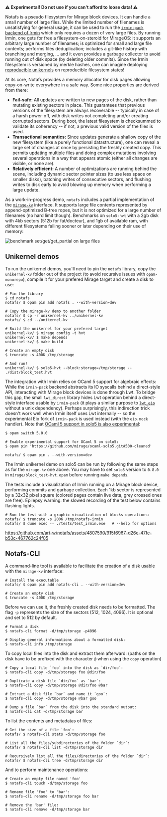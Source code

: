 **:warning: Experimental! Do not use if you can't afford to loose data! :warning:**

Notafs is a pseudo filesystem for Mirage block devices. It can handle a small number of large files. While the limited number of filenames is unsatisfying for general usage, it can be used to run the [`irmin-pack` backend of Irmin](https://mirage.github.io/irmin/irmin-pack/) which only requires a dozen of very large files. By running Irmin, one gets for free a filesystem-on-steroid for MirageOS: it supports an arbitrary large number of filenames; is optimized for small and large file contents; performs files deduplication; includes a git-like history with branching and merging, ... and it even provides a garbage collector to avoid running out of disk space (by deleting older commits). Since the Irmin filesystem is versioned by merkle hashes, one can imagine deploying [reproducible unikernels](https://robur.coop/Projects/Reproducible_builds) on reproducible filesystem states!

At its core, Notafs provides a memory allocator for disk pages allowing copy-on-write everywhere in a safe way. Some nice properties are derived from there:

- **Fail-safe:** All updates are written to new pages of the disk, rather than mutating existing sectors in place. This guarantees that previous versions of the filesystem are always recoverable -- typically in case of a harsh power-off, with disk writes not completing and/or creating corrupted sectors. During boot, the latest filesystem is checksummed to validate its coherency -- if not, a previous valid version of the files is used.
- **Transactional semantics:** Since updates generate a shallow copy of the new filesystem (like a purely functional datastructure), one can reveal a large set of changes at once by persisting the freshly created copy. This permits updating multiple files and doing complex mutations involving several operations in a way that appears atomic (either all changes are visible, or none are).
- **Relatively efficient:** A number of optimizations are running behind the scene, including dynamic sector pointer sizes (to use less space on smaller disks), batching writes of consecutive sectors, and flushing writes to disk early to avoid blowing up memory when performing a large update.

As a work-in-progress demo, `notafs` includes a partial implementation of the [`mirage-kv`](https://ocaml.org/p/mirage-kv) interface. It supports large file contents represented by append-optimized B-tree ropes, but it is not optimized for a large number of filenames (no hard limit though). Benchmarks on `solo5-hvt` with a 2gb disk with 4kb sectors (512b for fat/docteur), and 1gb of available ram, with different filesystems failing sooner or later depending on their use of memory:

![benchmark `set/get/get_partial` on large files](https://art-w.github.io/notafs/bench.png)

## Unikernel demos

To run the unikernel demos, you'll need to pin the `notafs` library, copy the `unikernel-kv` folder out of the project (to avoid recursive issues with `opam-monorepo`), compile it for your prefered Mirage target and create a disk to use:

```shell
# Pin the library
$ cd notafs
notafs/ $ opam pin add notafs . --with-version=dev

# Copy the mirage-kv demo to another folder
notafs/ $ cp -r unikernel-kv ../unikernel-kv
notafs/ $ cd ../unikernel-kv

# Build the unikernel for your prefered target
unikernel-kv/ $ mirage config -t hvt
unikernel-kv/ $ make depends
unikernel-kv/ $ make build

# Create an empty disk
$ truncate -s 400K /tmp/storage

# And run!
unikernel-kv/ $ solo5-hvt --block:storage=/tmp/storage -- ./dist/block_test.hvt
```

The integration with Irmin relies on OCaml 5 support for algebraic effects: While the `irmin-pack` backend abstracts its IO syscalls behind a direct-style API, interacting with Mirage block devices is done through Lwt. To bridge this gap, the small `lwt_direct` library hides Lwt operation behind a direct-style interface usable by `irmin-pack` (it plays a similar purpose to [`lwt_eio`](https://github.com/ocaml-multicore/lwt_eio) without a unix dependency). Perhaps surprisingly, this indirection trick doesn't work well when Irmin itself uses Lwt internally -- so the experimental Eio fork of `irmin-pack` is used instead (with the `eio.mock` handler). Note that [OCaml 5 support in solo5 is also experimental](https://github.com/mirage/ocaml-solo5/pull/124):

```shell
$ opam switch 5.0.0

# Enable experimental support for OCaml 5 on solo5:
$ opam pin 'https://github.com/mirage/ocaml-solo5.git#500-cleaned'

notafs/ $ opam pin . --with-version=dev
```

The Irmin unikernel demo on solo5 can be run by following the same steps as for the `mirage-kv` one above. You may have to set `solo5` version to `0.8.0` in `mirage/block_test-hvt.opam` before running `make depends`.

The tests include a visualization of Irmin running on a Mirage block device, performing commits and garbage collection. Each 1kb sector is represented by a 32x32 pixel square (colored pages contain live data, grey crossed ones are free). Epilepsy warning: the slowed recording of the test below contains flashing lights.

```
# Run the test with a graphic visualization of blocks operations:
notafs/ $ truncate -s 200K /tmp/notafs-irmin
notafs/ $ dune exec -- ./tests/test_irmin.exe   # --help for options
```

https://github.com/art-w/notafs/assets/4807590/915f6967-d26e-47fe-b53c-467762c24f05

## Notafs-CLI

A command-line tool is available to facilitate the creation of a disk usable with the `mirage-kv` interface:

```shell
# Install the executable
notafs/ $ opam pin add notafs-cli . --with-version=dev

# Create an empty disk
$ truncate -s 400K /tmp/storage
```

Before we can use it, the freshly created disk needs to be formatted. The flag `-p` represents the size of the sectors (512, 1024, 4096). It is optional and set to 512 by default.

```shell
# Format a disk
$ notafs-cli format -d/tmp/storage -p4096

# Display general informations about a formatted disk:
$ notafs-cli info /tmp/storage
```

To copy local files into the disk and extract them afterward: (paths on the disk have to be prefixed with the character `@` when using the `copy` operation)

```shell
# Copy a local file `foo` into the disk as `dir/foo`:
$ notafs-cli copy -d/tmp/storage foo @dir/foo

# Duplicate a disk file `dir/foo` as `bar`:
$ notafs-cli copy -d/tmp/storage @dir/foo @bar

# Extract a disk file `bar` and name it `goo`:
$ notafs-cli copy -d/tmp/storage @bar goo

# Dump a file `bar` from the disk into the standard output:
$ notafs-cli cat -d/tmp/storage bar
```

To list the contents and metadatas of files:

```shell
# Get the size of a file `foo`:
notafs/ $ notafs-cli stats -d/tmp/storage foo

# List all the files/subdirectories of the folder `dir`:
notafs/ $ notafs-cli list -d/tmp/storage dir

# Recursively list all the files/directories of the folder `dir`:
notafs/ $ notafs-cli tree -d/tmp/storage dir
```

And to perform maintenance operations:

```shell
# Create an empty file named 'foo'
$ notafs-cli touch -d/tmp/storage foo

# Rename file 'foo' to 'bar':
$ notafs-cli rename -d/tmp/storage foo bar

# Remove the 'bar' file:
$ notafs-cli remove -d/tmp/storage bar
```
